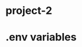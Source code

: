 # project-2
# .env variables
<!-- mongoose connection
google client id 
google secret
google callback url -->
